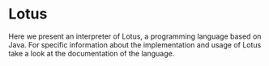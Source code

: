 # Lotus

Here we present an interpreter of Lotus, a programming language based on Java.
For specific information about the implementation and usage of Lotus take a look at the documentation of the language.
